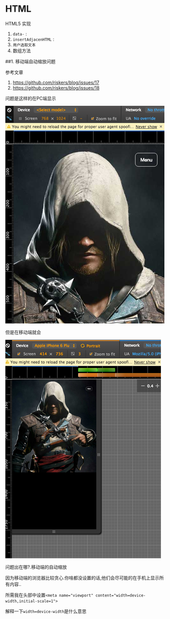 # HTML

HTML5 实现

1. `data-` : 
2. `insertAdjacenHTML` : 
3. `用户选取文本`
4. 数组方法


##1. 移动端自动缩放问题

参考文章

1. <https://github.com/riskers/blog/issues/17>
2. <https://github.com/riskers/blog/issues/18>

问题是这样的在PC端显示

![PC端显示](QQ20160125-1.png)

但是在移动端就会

![移动端显示](QQ20160125-2.png)

问题出在哪?.移动端的自动缩放

因为移动端的浏览器比较贪心.你啥都没设置的话,他们会尽可能的在手机上显示所有内容..

所需我在头部中设置`<meta name="viewport" content="width=device-width,initial-scale=1">`

解释一下`width=device-width`是什么意思